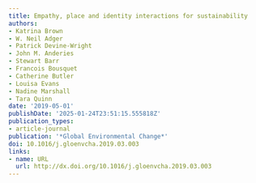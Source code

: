 ```yaml
---
title: Empathy, place and identity interactions for sustainability
authors:
- Katrina Brown
- W. Neil Adger
- Patrick Devine-Wright
- John M. Anderies
- Stewart Barr
- Francois Bousquet
- Catherine Butler
- Louisa Evans
- Nadine Marshall
- Tara Quinn
date: '2019-05-01'
publishDate: '2025-01-24T23:51:15.555818Z'
publication_types:
- article-journal
publication: '*Global Environmental Change*'
doi: 10.1016/j.gloenvcha.2019.03.003
links:
- name: URL
  url: http://dx.doi.org/10.1016/j.gloenvcha.2019.03.003
---
```

